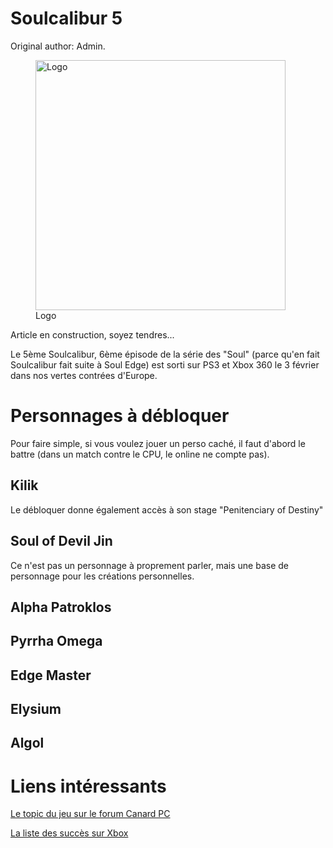 # Soulcalibur 5

Original author: Admin.

<figure>
<img src="/images/Soulcalibur5_Logo.png" title="Logo" width="400"
alt="Logo" />
<figcaption aria-hidden="true">Logo</figcaption>
</figure>

Article en construction, soyez tendres...

Le 5ème Soulcalibur, 6ème épisode de la série des "Soul" (parce qu'en
fait Soulcalibur fait suite à Soul Edge) est sorti sur PS3 et Xbox 360
le 3 février dans nos vertes contrées d'Europe.

# Personnages à débloquer

Pour faire simple, si vous voulez jouer un perso caché, il faut d'abord
le battre (dans un match contre le CPU, le online ne compte pas).

## Kilik

Le débloquer donne également accès à son stage "Penitenciary of Destiny"

## Soul of Devil Jin

Ce n'est pas un personnage à proprement parler, mais une base de
personnage pour les créations personnelles.

## Alpha Patroklos

## Pyrrha Omega

## Edge Master

## Elysium

## Algol

# Liens intéressants

[Le topic du jeu sur le forum Canard
PC](http://forum.canardpc.com/threads/61529-SoulCalibur-V-360-PS3)

[La liste des succès sur
Xbox](http://www.xbox360achievements.org/game/soul-calibur-v/achievements/)
